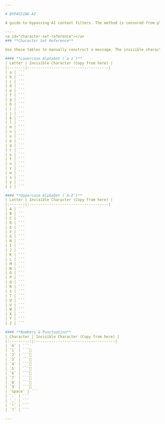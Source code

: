 ```yaml
---

# BYP4S51NG-AI

A guide to bypassing AI content filters. The method is censored from plain view to keep the technique discreet.

----
<a id="character-set-reference"></a>
### **Character Set Reference**

Use these tables to manually construct a message. The invisible characters are in the code blocks for easy, clean copying.

#### **Lowercase Alphabet (`a-z`)**
| Letter | Invisible Character (Copy from here) |
|:------:|:------------------------------------|
| a | ```󠁡
| b | ```󠁢
| c | ```󠁣
| d | ```󠁤
| e | ```󠁥
| f | ```󠁦
| g | ```󠁧
| h | ```󠁨
| i | ```󠁩
| j | ```󠁪
| k | ```󠁫
| l | ```󠁬
| m | ```󠁭
| n | ```󠁮
| o | ```󠁯
| p | ```󠁰
| q | ```󠁱
| r | ```󠁲
| s | ```󠁳
| t | ```󠁴
| u | ```󠁵
| v | ```󠁶
| w | ```󠁷
| x | ```󠁸
| y | ```󠁹
| z | ```󠁺

#### **Uppercase Alphabet (`A-Z`)**
| Letter | Invisible Character (Copy from here) |
|:------:|:------------------------------------|
| A | ```󠁁
| B | ```󠁂
| C | ```󠁃
| D | ```󠁄
| E | ```󠁅
| F | ```󠁆
| G | ```󠁇
| H | ```󠁈
| I | ```󠁉
| J | ```󠁊
| K | ```󠁋
| L | ```󠁌
| M | ```󠁍
| N | ```󠁎
| O | ```󠁏
| P | ```󠁐
| Q | ```󠁑
| R | ```󠁒
| S | ```󠁓
| T | ```󠁔
| U | ```󠁕
| V | ```󠁖
| W | ```󠁗
| X | ```󠁘
| Y | ```󠁙
| Z | ```󠁚

#### **Numbers & Punctuation**
| Character | Invisible Character (Copy from here) |
|:---------:|:------------------------------------|
| `0` | ```󠀰
| `1` | ```
| `2` | ```
| `3` | ```
| `4` | ```
| `5` | ```
| `6` | ```
| `7` | ```
| `8` | ```
| `9` | ```
| `Space` | ```󠀠
| `.` | ```󠀮
| `,` | ```󠀬
| `!` | ```󠀡
| `?` | ```󠀿

---
```

